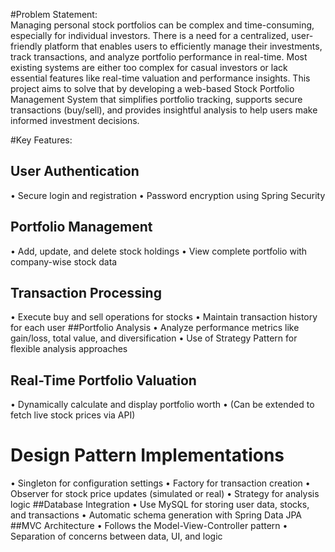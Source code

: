 #Problem Statement:  
Managing personal stock portfolios can be complex and time-consuming, especially for individual investors. There is a need for a centralized, user-friendly platform that enables users to efficiently manage their investments, track transactions, and analyze portfolio performance in real-time. Most existing systems are either too complex for casual investors or lack essential features like real-time valuation and performance insights. 
This project aims to solve that by developing a web-based Stock Portfolio Management System that simplifies portfolio tracking, supports secure transactions (buy/sell), and provides insightful analysis to help users make informed investment decisions. 
 
#Key Features:  
## User Authentication 
•	Secure login and registration 
•	Password encryption using Spring Security 
## Portfolio Management 
•	Add, update, and delete stock holdings 
•	View complete portfolio with company-wise stock data 
## Transaction Processing 
•	Execute buy and sell operations for stocks 
•	Maintain transaction history for each user 
##Portfolio Analysis 
•	Analyze performance metrics like gain/loss, total value, and diversification 
•	Use of Strategy Pattern for flexible analysis approaches 
## Real-Time Portfolio Valuation 
•	Dynamically calculate and display portfolio worth 
•	(Can be extended to fetch live stock prices via API) 
# Design Pattern Implementations 
•	Singleton for configuration settings 
•	Factory for transaction creation 
•	Observer for stock price updates (simulated or real) 
•	Strategy for analysis logic 
##Database Integration 
•	Use MySQL for storing user data, stocks, and transactions 
•	Automatic schema generation with Spring Data JPA 
##MVC Architecture 
•	Follows the Model-View-Controller pattern 
•	Separation of concerns between data, UI, and logic 
